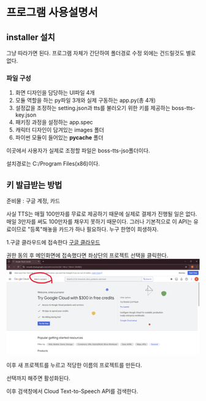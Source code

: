 프로그램 사용설명서
==================
## installer 설치
그냥 따라가면 된다. 프로그램 자체가 간단하여 폴더경로 수정 외에는 건드릴것도 별로 없다.

### 파일 구성
1. 화면 디자인을 담당하는 UI파일 4개
2. 모듈 역할을 하는 py파일 3개와 실제 구동하는 app.py(총 4개)
3. 설정값을 조정하는 setting.json과 tts를 불러오기 위한 키를 제공하는 boss-tts-key.json
4. 패키징 과정을 설정하는 app.spec
5. 캐릭터 디자인이 담겨있는 images 폴더
6. 파이썬 모듈이 들어있는 __pycache__ 폴더

이곳에서 사용자가 실제로 조정할 파일은 boss-tts-jso폴더이다.

설치경로는 C:/Program Files(x86)이다. 

## 키 발급받는 방법
준비물 : 구글 계정, 카드

사실 TTS는 매월 100만자를 무료로 제공하기 때문에 실제로 결제가 진행될 일은 없다. 매일 3만자를 써도 100만자를 채우지 못하기 때문이다. 그러나 기본적으로 이 API는 유료이므로 "등록"해놓을 카드가 하나 필요하다. 누구 한명이 희생하자.

1.구글 클라우드에 접속한다
[구글 클라우드](https://console.cloud.google.com)

권한 동의 후 메인화면에 접속했다면 좌상단의 프로젝트 선택을 클릭한다.
![Alt text](../사진/스크린샷(212).png)

이후 새 프로젝트를 누르고 적당한 이름의 프로젝트를 만든다. 

선택까지 해주면 활성화된다.

이후 검색창에서 
Cloud Text-to-Speech API를 검색한다.
